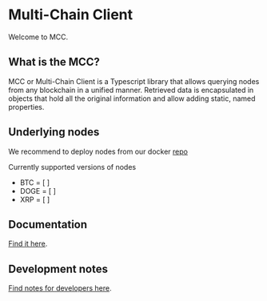# Multi-Chain Client

Welcome to MCC.

## What is the MCC?

MCC or Multi-Chain Client is a Typescript library that allows querying nodes from any blockchain in a unified manner. Retrieved data is encapsulated in objects that hold all the original information and allow adding static, named properties.

## Underlying nodes

We recommend to deploy nodes from our docker [repo](https://github.com/flare-foundation/connected-chains-docker)

Currently supported versions of nodes
- BTC = [  ]
- DOGE = [  ]
- XRP = [ ]



## Documentation

[Find it here](./docs/README.md).

## Development notes

[Find notes for developers here](./docs/forDeveloment.md).
